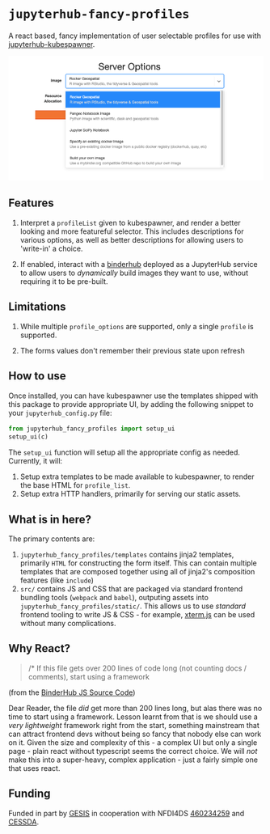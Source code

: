# `jupyterhub-fancy-profiles`

A react based, fancy implementation of user selectable profiles
for use with [jupyterhub-kubespawner](https://github.com/jupyterhub/kubespawner).

![Screenshot showing an image selector](screenshot.png)

## Features

1. Interpret a `profileList` given to kubespawner, and render a better looking
   and more featureful selector. This includes descriptions for various options,
   as well as better descriptions for allowing users to 'write-in' a choice.

2. If enabled, interact with a [binderhub](https://github.com/jupyterhub/binderhub/)
   deployed as a JupyterHub service to allow users to _dynamically_ build images
   they want to use, without requiring it to be pre-built.

## Limitations

1. While multiple `profile_options` are supported, only a single `profile` is
   supported.

2. The forms values don't remember their previous state upon refresh

## How to use

Once installed, you can have kubespawner use the templates shipped
with this package to provide appropriate UI, by adding the following snippet
to your `jupyterhub_config.py` file:

```python
from jupyterhub_fancy_profiles import setup_ui
setup_ui(c)
```

The `setup_ui` function will setup all the appropriate config as needed. Currently,
it will:

1. Setup extra templates to be made available to kubespawner, to render the
   base HTML for `profile_list`.
2. Setup extra HTTP handlers, primarily for serving our static assets.

## What is in here?

The primary contents are:

1. `jupyterhub_fancy_profiles/templates` contains jinja2 templates, primarily
   `HTML` for constructing the form itself. This can contain multiple templates
   that are composed together using all of jinja2's composition features (like `include`)
2. `src/` contains JS and CSS that are packaged via standard frontend bundling
   tools (`webpack` and `babel`), outputing assets into `jupyterhub_fancy_profiles/static/`.
   This allows us to use _standard_ frontend tooling to write JS & CSS - for
   example, [xterm.js](http://xtermjs.org/) can be used without many complications.

## Why React?

> /\* If this file gets over 200 lines of code long (not counting docs / comments), start using a framework

(from the [BinderHub JS Source Code](https://github.com/jupyterhub/binderhub/blob/036877ffdf0abfde7e84f3972c7d0478cf4f7cb2/binderhub/static/js/index.js#L1))

Dear Reader, the file _did_ get more than 200 lines long, but alas there was no
time to start using a framework. Lesson learnt from that is we should use a
_very lightweight_ framework right from the start, something mainstream that
can attract frontend devs without being so fancy that nobody else can work on
it. Given the size and complexity of this - a complex UI but only a single page -
plain react without typescript seems the correct choice. We will _not_ make
this into a super-heavy, complex application - just a fairly simple one that
uses react.

## Funding

Funded in part by [GESIS](http://notebooks.gesis.org) in cooperation with
NFDI4DS [460234259](https://gepris.dfg.de/gepris/projekt/460234259?context=projekt&task=showDetail&id=460234259&)
and [CESSDA](https://www.cessda.eu).
